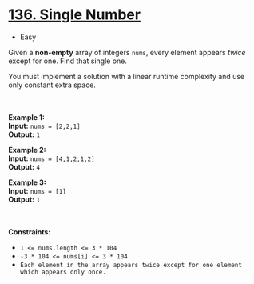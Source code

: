 # [136. Single Number](https://leetcode.com/problems/single-number/description/)

- Easy

Given a **non-empty** array of integers `nums`, every element appears _twice_ except for one. Find that single one.

You must implement a solution with a linear runtime complexity and use only constant extra space.

<br><br>
**Example 1:** \
**Input:** `nums = [2,2,1]` \
**Output:** `1`

**Example 2:** \
**Input:** `nums = [4,1,2,1,2]` \
**Output:** `4`

**Example 3:** \
**Input:** `nums = [1]` \
**Output:** `1`

<br><br>
**Constraints:**

- `1 <= nums.length <= 3 * 104`
- `-3 * 104 <= nums[i] <= 3 * 104`
- `Each element in the array appears twice except for one element which appears only once.`